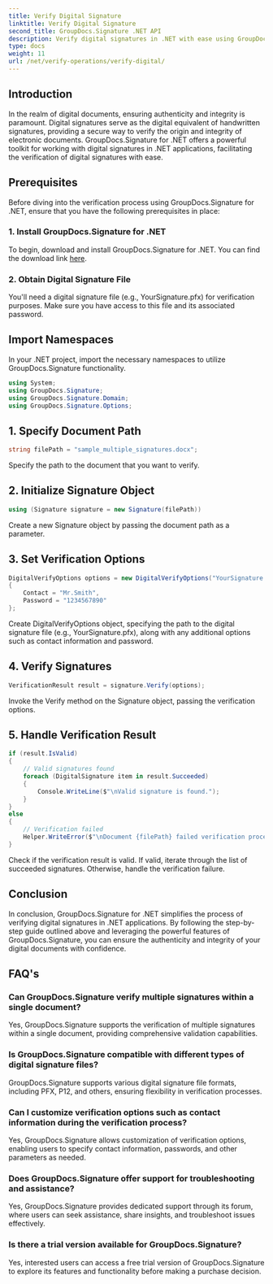 ```yaml
---
title: Verify Digital Signature
linktitle: Verify Digital Signature
second_title: GroupDocs.Signature .NET API
description: Verify digital signatures in .NET with ease using GroupDocs.Signature. Ensure document authenticity and integrity effortlessly.
type: docs
weight: 11
url: /net/verify-operations/verify-digital/
---
```

## Introduction
In the realm of digital documents, ensuring authenticity and integrity is paramount. Digital signatures serve as the digital equivalent of handwritten signatures, providing a secure way to verify the origin and integrity of electronic documents. GroupDocs.Signature for .NET offers a powerful toolkit for working with digital signatures in .NET applications, facilitating the verification of digital signatures with ease.
## Prerequisites
Before diving into the verification process using GroupDocs.Signature for .NET, ensure that you have the following prerequisites in place:
### 1. Install GroupDocs.Signature for .NET
To begin, download and install GroupDocs.Signature for .NET. You can find the download link [here](https://releases.groupdocs.com/signature/net/).
### 2. Obtain Digital Signature File
You'll need a digital signature file (e.g., YourSignature.pfx) for verification purposes. Make sure you have access to this file and its associated password.

## Import Namespaces
In your .NET project, import the necessary namespaces to utilize GroupDocs.Signature functionality.

```csharp
using System;
using GroupDocs.Signature;
using GroupDocs.Signature.Domain;
using GroupDocs.Signature.Options;
```
## 1. Specify Document Path
```csharp
string filePath = "sample_multiple_signatures.docx";
```
Specify the path to the document that you want to verify.
## 2. Initialize Signature Object
```csharp
using (Signature signature = new Signature(filePath))
```
Create a new Signature object by passing the document path as a parameter.
## 3. Set Verification Options
```csharp
DigitalVerifyOptions options = new DigitalVerifyOptions("YourSignature.pfx")
{
    Contact = "Mr.Smith",
    Password = "1234567890"
};
```
Create DigitalVerifyOptions object, specifying the path to the digital signature file (e.g., YourSignature.pfx), along with any additional options such as contact information and password.
## 4. Verify Signatures
```csharp
VerificationResult result = signature.Verify(options);
```
Invoke the Verify method on the Signature object, passing the verification options.
## 5. Handle Verification Result
```csharp
if (result.IsValid)
{
    // Valid signatures found
    foreach (DigitalSignature item in result.Succeeded)
    {
        Console.WriteLine($"\nValid signature is found.");
    }
}
else
{
    // Verification failed
    Helper.WriteError($"\nDocument {filePath} failed verification process.");
}
```
Check if the verification result is valid. If valid, iterate through the list of succeeded signatures. Otherwise, handle the verification failure.

## Conclusion
In conclusion, GroupDocs.Signature for .NET simplifies the process of verifying digital signatures in .NET applications. By following the step-by-step guide outlined above and leveraging the powerful features of GroupDocs.Signature, you can ensure the authenticity and integrity of your digital documents with confidence.
## FAQ's
### Can GroupDocs.Signature verify multiple signatures within a single document?
Yes, GroupDocs.Signature supports the verification of multiple signatures within a single document, providing comprehensive validation capabilities.
### Is GroupDocs.Signature compatible with different types of digital signature files?
GroupDocs.Signature supports various digital signature file formats, including PFX, P12, and others, ensuring flexibility in verification processes.
### Can I customize verification options such as contact information during the verification process?
Yes, GroupDocs.Signature allows customization of verification options, enabling users to specify contact information, passwords, and other parameters as needed.
### Does GroupDocs.Signature offer support for troubleshooting and assistance?
Yes, GroupDocs.Signature provides dedicated support through its forum, where users can seek assistance, share insights, and troubleshoot issues effectively.
### Is there a trial version available for GroupDocs.Signature?
Yes, interested users can access a free trial version of GroupDocs.Signature to explore its features and functionality before making a purchase decision.
